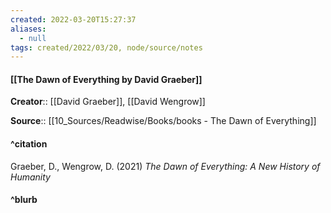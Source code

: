 ```yaml
---
created: 2022-03-20T15:27:37 
aliases:
  - null
tags: created/2022/03/20, node/source/notes
---
```


#### [[The Dawn of Everything by David Graeber]]
**Creator**:: [[David Graeber]], [[David Wengrow]]
 
**Source**:: [[10_Sources/Readwise/Books/books - The Dawn of Everything]]

#### ^citation
Graeber, D., Wengrow, D. (2021) *The Dawn of Everything: A New History of Humanity*

#### ^blurb
